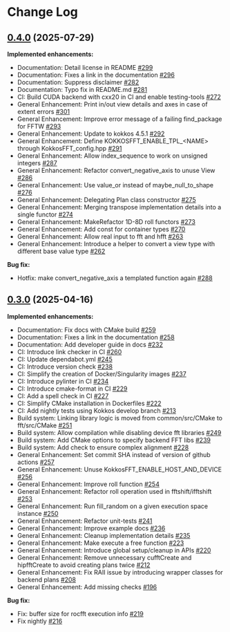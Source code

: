 <!--
SPDX-FileCopyrightText: (C) The kokkos-fft development team, see COPYRIGHT.md file

SPDX-License-Identifier: MIT OR Apache-2.0 WITH LLVM-exception
-->

# Change Log

## [0.4.0](https://github.com/kokkos/kokkos-kernels/tree/0.4.0) (2025-07-29)

**Implemented enhancements:**

- Documentation: Detail license in README [\#299](https://github.com/kokkos/kokkos-fft/pull/299)
- Documentation: Fixes a link in the documentation [\#296](https://github.com/kokkos/kokkos-fft/pull/296)
- Documentation: Suppress disclaimer [\#282](https://github.com/kokkos/kokkos-fft/pull/282)
- Documentation: Typo fix in README.md [\#281](https://github.com/kokkos/kokkos-fft/pull/281)
- CI: Build CUDA backend with cxx20 in CI and enable testing-tools [\#272](https://github.com/kokkos/kokkos-fft/pull/272)
- General Enhancement: Print in/out view details and axes in case of extent errors [\#301](https://github.com/kokkos/kokkos-fft/pull/301)
- General Enhancement: Improve error message of a failing find_package for FFTW [\#293](https://github.com/kokkos/kokkos-fft/pull/293)
- General Enhancement: Update to kokkos 4.5.1 [\#292](https://github.com/kokkos/kokkos-fft/pull/292)
- General Enhancement: Define KOKKOSFFT_ENABLE_TPL_\<NAME\> through KokkosFFT_config.hpp [\#291](https://github.com/kokkos/kokkos-fft/pull/291)
- General Enhancement: Allow index_sequence to work on unsigned integers [\#287](https://github.com/kokkos/kokkos-fft/pull/287)
- General Enhancement: Refactor convert_negative_axis to unuse View [\#286](https://github.com/kokkos/kokkos-fft/pull/286)
- General Enhancement: Use value_or instead of maybe_null_to_shape [\#276](https://github.com/kokkos/kokkos-fft/pull/276)
- General Enhancement: Delegating Plan class constructor [\#275](https://github.com/kokkos/kokkos-fft/pull/275)
- General Enhancement: Merging transpose implementation details into a single functor [\#274](https://github.com/kokkos/kokkos-fft/pull/274)
- General Enhancement: MakeRefactor 1D-8D roll functors [\#273](https://github.com/kokkos/kokkos-fft/pull/273)
- General Enhancement: Add const for container types [\#270](https://github.com/kokkos/kokkos-fft/pull/270)
- General Enhancement: Allow real input to fft and hfft [\#263](https://github.com/kokkos/kokkos-fft/pull/263)
- General Enhancement: Introduce a helper to convert a view type with different base value type [\#262](https://github.com/kokkos/kokkos-fft/pull/262)

**Bug fix:**

- Hotfix: make convert_negative_axis a templated function again [\#288](https://github.com/kokkos/kokkos-fft/pull/288)

## [0.3.0](https://github.com/kokkos/kokkos-kernels/tree/0.3.0) (2025-04-16)

**Implemented enhancements:**

- Documentation: Fix docs with CMake build [\#259](https://github.com/kokkos/kokkos-fft/pull/259)
- Documentation: Fixes a link in the documentation [\#258](https://github.com/kokkos/kokkos-fft/pull/258)
- Documentation: Add developer guide in docs [\#232](https://github.com/kokkos/kokkos-fft/pull/232)
- CI: Introduce link checker in CI [\#260](https://github.com/kokkos/kokkos-fft/pull/260)
- CI: Update dependabot.yml [\#245](https://github.com/kokkos/kokkos-fft/pull/245)
- CI: Introduce version check [\#238](https://github.com/kokkos/kokkos-fft/pull/238)
- CI: Simplify the creation of Docker/Singularity images [\#237](https://github.com/kokkos/kokkos-fft/pull/237)
- CI: Introduce pylinter in CI [\#234](https://github.com/kokkos/kokkos-fft/pull/234)
- CI: Introduce cmake-format in CI [\#229](https://github.com/kokkos/kokkos-fft/pull/229)
- CI: Add a spell check in CI [\#227](https://github.com/kokkos/kokkos-fft/pull/227)
- CI: Simplify CMake installation in Dockerfiles [\#222](https://github.com/kokkos/kokkos-fft/pull/222)
- CI: Add nightly tests using Kokkos develop branch [\#213](https://github.com/kokkos/kokkos-fft/pull/213)
- Build system: Linking library logic is moved from common/src/CMake to fft/src/CMake [\#251](https://github.com/kokkos/kokkos-fft/pull/251)
- Build system: Allow compilation while disabling device fft libraries [\#249](https://github.com/kokkos/kokkos-fft/pull/249)
- Build system: Add CMake options to specify backend FFT libs [\#239](https://github.com/kokkos/kokkos-fft/pull/239)
- Build system: Add check to ensure complex alignment [\#228](https://github.com/kokkos/kokkos-fft/pull/228)
- General Enhancement: Set commit SHA instead of version of github actions [\#257](https://github.com/kokkos/kokkos-fft/pull/257)
- General Enhancement: Unuse KokkosFFT_ENABLE_HOST_AND_DEVICE [\#256](https://github.com/kokkos/kokkos-fft/pull/256)
- General Enhancement: Improve roll function [\#254](https://github.com/kokkos/kokkos-fft/pull/254)
- General Enhancement: Refactor roll operation used in fftshift/ifftshift [\#253](https://github.com/kokkos/kokkos-fft/pull/253)
- General Enhancement: Run fill_random on a given execution space instance [\#250](https://github.com/kokkos/kokkos-fft/pull/250)
- General Enhancement: Refactor unit-tests [\#241](https://github.com/kokkos/kokkos-fft/pull/241)
- General Enhancement: Improve example docs [\#236](https://github.com/kokkos/kokkos-fft/pull/236)
- General Enhancement: Cleanup implementation details [\#235](https://github.com/kokkos/kokkos-fft/pull/235)
- General Enhancement: Make execute a free function [\#223](https://github.com/kokkos/kokkos-fft/pull/223)
- General Enhancement: Introduce global setup/cleanup in APIs [\#220](https://github.com/kokkos/kokkos-fft/pull/220)
- General Enhancement: Remove unnecessary cufftCreate and hipfftCreate to avoid creating plans twice [\#212](https://github.com/kokkos/kokkos-fft/pull/212)
- General Enhancement: Fix RAII issue by introducing wrapper classes for backend plans [\#208](https://github.com/kokkos/kokkos-fft/pull/208)
- General Enhancement: Add missing checks [\#196](https://github.com/kokkos/kokkos-fft/pull/196)

**Bug fix:**

- Fix: buffer size for rocfft execution info [\#219](https://github.com/kokkos/kokkos-fft/pull/219)
- Fix nightly [\#216](https://github.com/kokkos/kokkos-fft/pull/216)
